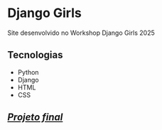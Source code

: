 # Django Girls
Site desenvolvido no Workshop Django Girls 2025
## Tecnologias
- Python
- Django
- HTML
- CSS
## *[Projeto final](https://maithesaba.pythonanywhere.com/)*


